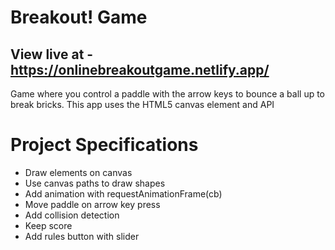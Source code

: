 # Breakout! Game
## View live at  - https://onlinebreakoutgame.netlify.app/
Game where you control a paddle with the arrow keys to bounce a ball up to break bricks. This app uses the HTML5 canvas element and API

# Project Specifications

- Draw elements on canvas
- Use canvas paths to draw shapes
- Add animation with requestAnimationFrame(cb)
- Move paddle on arrow key press
- Add collision detection
- Keep score
- Add rules button with slider
